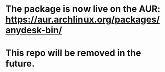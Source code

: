 # The package is now live on the AUR: <https://aur.archlinux.org/packages/anydesk-bin/>
# This repo will be removed in the future.
